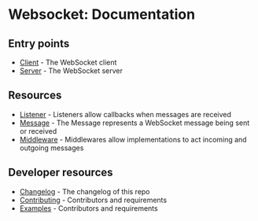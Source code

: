 # Websocket: Documentation

## Entry points

* [Client](Client.md) - The WebSocket client
* [Server](Server.md) - The WebSocket server

## Resources

* [Listener](Listener.md) - Listeners allow callbacks when messages are received
* [Message](Message.md) - The Message represents a WebSocket message being sent or received
* [Middleware](Middleware.md) - Middlewares allow implementations to act incoming and outgoing messages

## Developer resources

* [Changelog](Changelog.md) - The changelog of this repo
* [Contributing](Contributing.md) - Contributors and requirements
* [Examples](Examples.md) - Contributors and requirements
